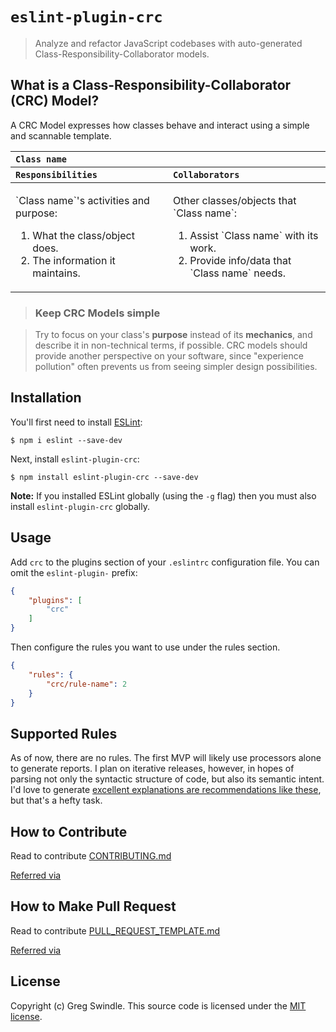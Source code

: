# `eslint-plugin-crc`

> Analyze and refactor JavaScript codebases with auto-generated Class-Responsibility-Collaborator models.

## What is a Class-Responsibility-Collaborator (CRC) Model?

A CRC Model expresses how classes behave and interact using a simple and scannable template.

<!-- crc-model-template:html,markdown -->
<table width="100%">
  <thead>
    <tr valign="top" align="left">
      <th colspan="2"><code>Class name</code></th>
    </tr>
    <tr valign="top" align="left">
      <th><code>Responsibilities</code></th>
      <th><code>Collaborators</code></th>
    </tr>
  </thead>
  <tbody>
    <tr valign="top" align="left">
      <td width="50%">
      <p>`Class name`'s activities and purpose:
        <ol>
          <li>What the class/object does.
          <li>The information it maintains.
        </ol>
      </td>
      <td width="50%">
      <p>Other classes/objects that `Class name`:
        <ol>
          <li>Assist `Class name` with its work.
          <li>Provide info/data that `Class name` needs.
        </ol>
      </td>
    </tr>
  </tbody>
</table>
<!--/crc-model-template:html,markdown -->

> ### Keep CRC Models simple

> Try to focus on your class's **purpose** instead of its **mechanics**, and describe it in non-technical terms, if possible. CRC models should provide another perspective on your software, since "experience pollution" often prevents us from seeing simpler design possibilities.

## Installation

You'll first need to install [ESLint](http://eslint.org):

```
$ npm i eslint --save-dev
```

Next, install `eslint-plugin-crc`:

```
$ npm install eslint-plugin-crc --save-dev
```

**Note:** If you installed ESLint globally (using the `-g` flag) then you must also install `eslint-plugin-crc` globally.

## Usage

Add `crc` to the plugins section of your `.eslintrc` configuration file. You can omit the `eslint-plugin-` prefix:

```json
{
    "plugins": [
        "crc"
    ]
}
```


Then configure the rules you want to use under the rules section.

```json
{
    "rules": {
        "crc/rule-name": 2
    }
}
```

## Supported Rules

As of now, there are no rules. The first MVP will likely use processors alone to generate reports. I plan on iterative releases, however, in hopes of parsing not only the syntactic structure of code, but also its semantic intent. I'd love to generate [excellent explanations are recommendations like these](https://refactoring.guru/smells/smells), but that's a hefty task.

## How to Contribute
Read to contribute [CONTRIBUTING.md](CONTRIBUTING.md)

[Referred via](https://github.com/joeybaker/generator-iojs)

## How to Make Pull Request
Read to contribute [PULL_REQUEST_TEMPLATE.md](PULL_REQUEST_TEMPLATE.md)

[Referred via](https://github.com/joeybaker/generator-iojs)

## License

Copyright (c) Greg Swindle.
This source code is licensed under the [MIT license](LICENSE).

[npm-image]: https://badge.fury.io/js/eslint-plugin-crc.svg
[npm-url]: https://npmjs.org/package/eslint-plugin-crc
[travis-image]: https://travis-ci.org/gregswindle/eslint-plugin-crc.svg?branch=master
[travis-url]: https://travis-ci.org/gregswindle/eslint-plugin-crc
[daviddm-image]: https://david-dm.org/gregswindle/eslint-plugin-crc.svg?theme=shields.io
[daviddm-url]: https://david-dm.org/gregswindle/eslint-plugin-crc
[coveralls-image]: https://coveralls.io/repos/gregswindle/eslint-plugin-crc/badge.svg
[coveralls-url]: https://coveralls.io/r/gregswindle/eslint-plugin-crc

